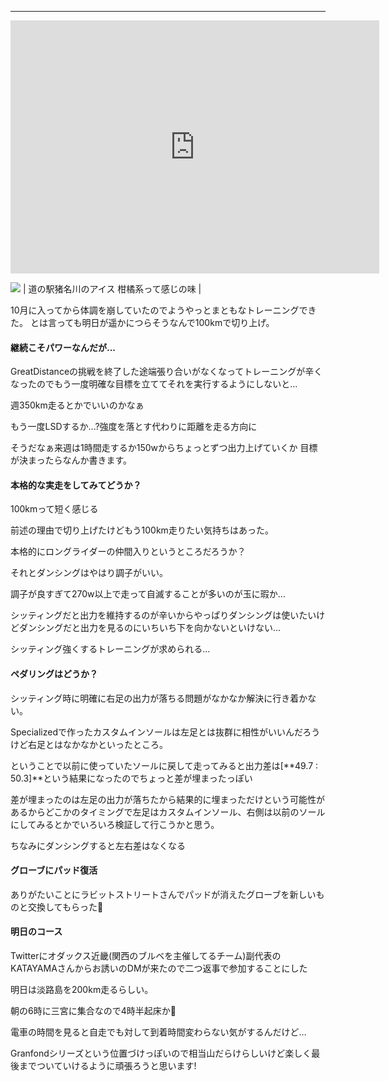 
---
<iframe allowtransparency="true" frameborder="0" height="405" scrolling="no" src="https://www.strava.com/activities/2763429257/embed/aa9b79c48e8b6ed5343f20c2e31d4a091e7e416e" width="590"></iframe>


[![](/images/ice.jpg)](https://1.bp.blogspot.com/-M8z5J8eXEhY/XZhqQ-ph9EI/AAAAAAAAB9s/dgyNeT5AQvooqchV3OiBc007544KjixdwCLcBGAsYHQ/s1600/ice.jpg)
| 道の駅猪名川のアイス
柑橘系って感じの味 |


10月に入ってから体調を崩していたのでようやっとまともなトレーニングできた。
とは言っても明日が遥かにつらそうなんで100kmで切り上げ。


#### 継続こそパワーなんだが...

GreatDistanceの挑戦を終了した途端張り合いがなくなってトレーニングが辛くなったのでもう一度明確な目標を立ててそれを実行するようにしないと...

週350km走るとかでいいのかなぁ

もう一度LSDするか...?強度を落とす代わりに距離を走る方向に

そうだなぁ来週は1時間走するか150wからちょっとずつ出力上げていくか
目標が決まったらなんか書きます。



#### 本格的な実走をしてみてどうか？

100kmって短く感じる

前述の理由で切り上げたけどもう100km走りたい気持ちはあった。

本格的にロングライダーの仲間入りというところだろうか？



それとダンシングはやはり調子がいい。

調子が良すぎて270w以上で走って自滅することが多いのが玉に瑕か...

シッティングだと出力を維持するのが辛いからやっぱりダンシングは使いたいけどダンシングだと出力を見るのにいちいち下を向かないといけない...



シッティング強くするトレーニングが求められる...



#### ペダリングはどうか？

シッティング時に明確に右足の出力が落ちる問題がなかなか解決に行き着かない。

Specializedで作ったカスタムインソールは左足とは抜群に相性がいいんだろうけど右足とはなかなかといったところ。

ということで以前に使っていたソールに戻して走ってみると出力差は[**49.7 : 50.3]**という結果になったのでちょっと差が埋まったっぽい



差が埋まったのは左足の出力が落ちたから結果的に埋まっただけという可能性があるからどこかのタイミングで左足はカスタムインソール、右側は以前のソールにしてみるとかでいろいろ検証して行こうかと思う。



ちなみにダンシングすると左右差はなくなる



#### グローブにパッド復活
ありがたいことにラビットストリートさんでパッドが消えたグローブを新しいものと交換してもらった🙏


#### 明日のコース

Twitterにオダックス近畿(関西のブルベを主催してるチーム)副代表のKATAYAMAさんからお誘いのDMが来たので二つ返事で参加することにした

明日は淡路島を200km走るらしい。

朝の6時に三宮に集合なので4時半起床か🤔

電車の時間を見ると自走でも対して到着時間変わらない気がするんだけど...



Granfondシリーズという位置づけっぽいので相当山だらけらしいけど楽しく最後までついていけるように頑張ろうと思います!
